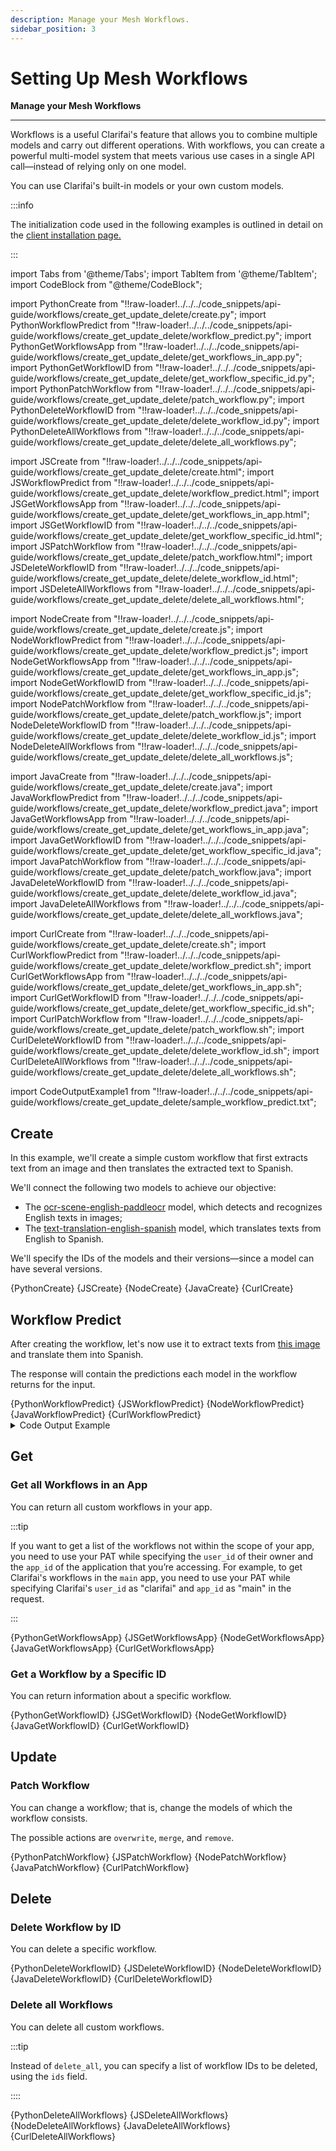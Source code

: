 ```yaml
---
description: Manage your Mesh Workflows.
sidebar_position: 3
---
```


# Setting Up Mesh Workflows

**Manage your Mesh Workflows**
<hr />

Workflows is a useful Clarifai's feature that allows you to combine multiple models and carry out different operations. With workflows, you can create a powerful multi-model system that meets various use cases in a single API call—instead of relying only on one model. 

You can use Clarifai's built-in models or your own custom models. 

:::info

The initialization code used in the following examples is outlined in detail on the [client installation page.](https://docs.clarifai.com/api-guide/api-overview/api-clients/#client-installation-instructions)

:::

import Tabs from '@theme/Tabs';
import TabItem from '@theme/TabItem';
import CodeBlock from "@theme/CodeBlock";

import PythonCreate from "!!raw-loader!../../../code_snippets/api-guide/workflows/create_get_update_delete/create.py";
import PythonWorkflowPredict from "!!raw-loader!../../../code_snippets/api-guide/workflows/create_get_update_delete/workflow_predict.py";
import PythonGetWorkflowsApp from "!!raw-loader!../../../code_snippets/api-guide/workflows/create_get_update_delete/get_workflows_in_app.py";
import PythonGetWorkflowID from "!!raw-loader!../../../code_snippets/api-guide/workflows/create_get_update_delete/get_workflow_specific_id.py";
import PythonPatchWorkflow from "!!raw-loader!../../../code_snippets/api-guide/workflows/create_get_update_delete/patch_workflow.py";
import PythonDeleteWorkflowID from "!!raw-loader!../../../code_snippets/api-guide/workflows/create_get_update_delete/delete_workflow_id.py";
import PythonDeleteAllWorkflows from "!!raw-loader!../../../code_snippets/api-guide/workflows/create_get_update_delete/delete_all_workflows.py";

import JSCreate from "!!raw-loader!../../../code_snippets/api-guide/workflows/create_get_update_delete/create.html";
import JSWorkflowPredict from "!!raw-loader!../../../code_snippets/api-guide/workflows/create_get_update_delete/workflow_predict.html";
import JSGetWorkflowsApp from "!!raw-loader!../../../code_snippets/api-guide/workflows/create_get_update_delete/get_workflows_in_app.html";
import JSGetWorkflowID from "!!raw-loader!../../../code_snippets/api-guide/workflows/create_get_update_delete/get_workflow_specific_id.html";
import JSPatchWorkflow from "!!raw-loader!../../../code_snippets/api-guide/workflows/create_get_update_delete/patch_workflow.html";
import JSDeleteWorkflowID from "!!raw-loader!../../../code_snippets/api-guide/workflows/create_get_update_delete/delete_workflow_id.html";
import JSDeleteAllWorkflows from "!!raw-loader!../../../code_snippets/api-guide/workflows/create_get_update_delete/delete_all_workflows.html";

import NodeCreate from "!!raw-loader!../../../code_snippets/api-guide/workflows/create_get_update_delete/create.js";
import NodeWorkflowPredict from "!!raw-loader!../../../code_snippets/api-guide/workflows/create_get_update_delete/workflow_predict.js";
import NodeGetWorkflowsApp from "!!raw-loader!../../../code_snippets/api-guide/workflows/create_get_update_delete/get_workflows_in_app.js";
import NodeGetWorkflowID from "!!raw-loader!../../../code_snippets/api-guide/workflows/create_get_update_delete/get_workflow_specific_id.js";
import NodePatchWorkflow from "!!raw-loader!../../../code_snippets/api-guide/workflows/create_get_update_delete/patch_workflow.js";
import NodeDeleteWorkflowID from "!!raw-loader!../../../code_snippets/api-guide/workflows/create_get_update_delete/delete_workflow_id.js";
import NodeDeleteAllWorkflows from "!!raw-loader!../../../code_snippets/api-guide/workflows/create_get_update_delete/delete_all_workflows.js";

import JavaCreate from "!!raw-loader!../../../code_snippets/api-guide/workflows/create_get_update_delete/create.java";
import JavaWorkflowPredict from "!!raw-loader!../../../code_snippets/api-guide/workflows/create_get_update_delete/workflow_predict.java";
import JavaGetWorkflowsApp from "!!raw-loader!../../../code_snippets/api-guide/workflows/create_get_update_delete/get_workflows_in_app.java";
import JavaGetWorkflowID from "!!raw-loader!../../../code_snippets/api-guide/workflows/create_get_update_delete/get_workflow_specific_id.java";
import JavaPatchWorkflow from "!!raw-loader!../../../code_snippets/api-guide/workflows/create_get_update_delete/patch_workflow.java";
import JavaDeleteWorkflowID from "!!raw-loader!../../../code_snippets/api-guide/workflows/create_get_update_delete/delete_workflow_id.java";
import JavaDeleteAllWorkflows from "!!raw-loader!../../../code_snippets/api-guide/workflows/create_get_update_delete/delete_all_workflows.java";

import CurlCreate from "!!raw-loader!../../../code_snippets/api-guide/workflows/create_get_update_delete/create.sh";
import CurlWorkflowPredict from "!!raw-loader!../../../code_snippets/api-guide/workflows/create_get_update_delete/workflow_predict.sh";
import CurlGetWorkflowsApp from "!!raw-loader!../../../code_snippets/api-guide/workflows/create_get_update_delete/get_workflows_in_app.sh";
import CurlGetWorkflowID from "!!raw-loader!../../../code_snippets/api-guide/workflows/create_get_update_delete/get_workflow_specific_id.sh";
import CurlPatchWorkflow from "!!raw-loader!../../../code_snippets/api-guide/workflows/create_get_update_delete/patch_workflow.sh";
import CurlDeleteWorkflowID from "!!raw-loader!../../../code_snippets/api-guide/workflows/create_get_update_delete/delete_workflow_id.sh";
import CurlDeleteAllWorkflows from "!!raw-loader!../../../code_snippets/api-guide/workflows/create_get_update_delete/delete_all_workflows.sh";

import CodeOutputExample1 from "!!raw-loader!../../../code_snippets/api-guide/workflows/create_get_update_delete/sample_workflow_predict.txt";

## Create

In this example, we'll create a simple custom workflow that first extracts text from an image and then translates the extracted text to Spanish.

We'll connect the following two models to achieve our objective:
- The [ocr-scene-english-paddleocr](https://clarifai.com/clarifai/main/models/ocr-scene-english-paddleocr) model, which detects and recognizes English texts in images;
- The [text-translation-english-spanish](https://clarifai.com/helsinkinlp/translation/models/text-translation-english-spanish) model, which translates texts from English to Spanish. 

We'll specify the IDs of the models and their versions—since a model can have several versions. 

<Tabs>

<TabItem value="python" label="Python">
    <CodeBlock className="language-python">{PythonCreate}</CodeBlock>
</TabItem>

<TabItem value="js_rest" label="JavaScript (REST)">
    <CodeBlock className="language-javascript">{JSCreate}</CodeBlock>
</TabItem>

<TabItem value="nodejs" label="NodeJS">
    <CodeBlock className="language-javascript">{NodeCreate}</CodeBlock>
</TabItem>

<TabItem value="java" label="Java">
    <CodeBlock className="language-java">{JavaCreate}</CodeBlock>
</TabItem>

<TabItem value="curl" label="cURL">
    <CodeBlock className="language-bash">{CurlCreate}</CodeBlock>
</TabItem>

</Tabs>

## Workflow Predict

After creating the workflow, let's now use it to extract texts from [this image](https://samples.clarifai.com/featured-models/ocr-woman-holding-sold-sign.jpg) and translate them into Spanish. 

The response will contain the predictions each model in the workflow returns for the input.

<Tabs>

<TabItem value="python" label="Python">
    <CodeBlock className="language-python">{PythonWorkflowPredict}</CodeBlock>
</TabItem>

<TabItem value="js_rest" label="JavaScript (REST)">
    <CodeBlock className="language-javascript">{JSWorkflowPredict}</CodeBlock>
</TabItem>

<TabItem value="nodejs" label="NodeJS">
    <CodeBlock className="language-javascript">{NodeWorkflowPredict}</CodeBlock>
</TabItem>

<TabItem value="java" label="Java">
    <CodeBlock className="language-java">{JavaWorkflowPredict}</CodeBlock>
</TabItem>

<TabItem value="curl" label="cURL">
    <CodeBlock className="language-bash">{CurlWorkflowPredict}</CodeBlock>
</TabItem>

<!--
<TabItem value="csharp" label="C#">

```csharp
// Insert here the initialization code as outlined on this page:
// https://docs.clarifai.com/api-guide/api-overview/api-clients#client-installation-instructions

var response = client.PostModelOutputs(
    new PostModelOutputsRequest()
    {
        UserAppId = new UserAppIDSet()
        { 
            UserId = "excaliburne",
            AppId = "moderation-test"
        },
        ModelId = "aaa03c23b3724a16a56b629203edc62c", // <- This is the general model_id
        Inputs =
        {
            new List<Input>()
            {
                new Input()
                {
                    Data = new Data()
                    {
                        Image = new Image()
                        {
                            Url = "https://samples.clarifai.com/dog2.jpeg"
                        }
                    }
                }
            }
        }
    },
    metadata
);

if (response.Status.Code != StatusCode.Success)
    throw new Exception("Request failed, response: " + response);

Console.WriteLine("Predicted concepts:");
foreach (var concept in response.Outputs[0].Data.Concepts)
{
    Console.WriteLine($"{concept.Name, 15} {concept.Value:0.00}");
}
```
</TabItem>
-->

</Tabs>

<details>
  <summary>Code Output Example</summary>
    <CodeBlock className="language-text">{CodeOutputExample1}</CodeBlock>
</details>

## Get

### Get all Workflows in an App

You can return all custom workflows in your app.

:::tip

If you want to get a list of the workflows not within the scope of your app, you need to use your PAT while specifying the `user_id` of their owner and the `app_id` of the application that you’re accessing. For example, to get Clarifai's workflows in the `main` app, you need to use your PAT while specifying Clarifai's `user_id` as "clarifai" and `app_id` as "main" in the request.

:::

<Tabs>

<TabItem value="python" label="Python">
    <CodeBlock className="language-python">{PythonGetWorkflowsApp}</CodeBlock>
</TabItem>

<TabItem value="js_rest" label="JavaScript (REST)">
    <CodeBlock className="language-javascript">{JSGetWorkflowsApp}</CodeBlock>
</TabItem>

<TabItem value="nodejs" label="NodeJS">
    <CodeBlock className="language-javascript">{NodeGetWorkflowsApp}</CodeBlock>
</TabItem>

<TabItem value="java" label="Java">
    <CodeBlock className="language-java">{JavaGetWorkflowsApp}</CodeBlock>
</TabItem>

<TabItem value="curl" label="cURL">
    <CodeBlock className="language-bash">{CurlGetWorkflowsApp}</CodeBlock>
</TabItem>

</Tabs>

### Get a Workflow by a Specific ID

You can return information about a specific workflow.

<Tabs>

<TabItem value="python" label="Python">
    <CodeBlock className="language-python">{PythonGetWorkflowID}</CodeBlock>
</TabItem>

<TabItem value="js_rest" label="JavaScript (REST)">
    <CodeBlock className="language-javascript">{JSGetWorkflowID}</CodeBlock>
</TabItem>

<TabItem value="nodejs" label="NodeJS">
    <CodeBlock className="language-javascript">{NodeGetWorkflowID}</CodeBlock>
</TabItem>

<TabItem value="java" label="Java">
    <CodeBlock className="language-javascript">{JavaGetWorkflowID}</CodeBlock>
</TabItem>

<TabItem value="curl" label="cURL">
    <CodeBlock className="language-bash">{CurlGetWorkflowID}</CodeBlock>
</TabItem>

</Tabs>

## Update

### Patch Workflow

You can change a workflow; that is, change the models of which the workflow consists.

The possible actions are `overwrite`, `merge`, and `remove`.

<Tabs>

<TabItem value="python" label="Python">
    <CodeBlock className="language-python">{PythonPatchWorkflow}</CodeBlock>
</TabItem>

<TabItem value="js_rest" label="JavaScript (REST)">
    <CodeBlock className="language-javascript">{JSPatchWorkflow}</CodeBlock>
</TabItem>

<TabItem value="nodejs" label="NodeJS">
    <CodeBlock className="language-javascript">{NodePatchWorkflow}</CodeBlock>
</TabItem>

<TabItem value="java" label="Java">
    <CodeBlock className="language-java">{JavaPatchWorkflow}</CodeBlock>
</TabItem>

<TabItem value="curl" label="cURL">
    <CodeBlock className="language-bash">{CurlPatchWorkflow}</CodeBlock>
</TabItem>

</Tabs>

## Delete

### Delete Workflow by ID

You can delete a specific workflow.

<Tabs>

<TabItem value="python" label="Python">
    <CodeBlock className="language-python">{PythonDeleteWorkflowID}</CodeBlock>
</TabItem>

<TabItem value="js_rest" label="JavaScript (REST)">
    <CodeBlock className="language-javascript">{JSDeleteWorkflowID}</CodeBlock>
</TabItem>

<TabItem value="nodejs" label="NodeJS">
    <CodeBlock className="language-javascript">{NodeDeleteWorkflowID}</CodeBlock>
</TabItem>

<TabItem value="java" label="Java">
    <CodeBlock className="language-java">{JavaDeleteWorkflowID}</CodeBlock>
</TabItem>

<TabItem value="curl" label="cURL">
    <CodeBlock className="language-bash">{CurlDeleteWorkflowID}</CodeBlock>
</TabItem>

</Tabs>

### Delete all Workflows

You can delete all custom workflows.

:::tip

Instead of `delete_all`, you can specify a list of workflow IDs to be deleted, using the `ids` field.

::::

<Tabs>

<TabItem value="python" label="Python">
    <CodeBlock className="language-python">{PythonDeleteAllWorkflows}</CodeBlock>
</TabItem>

<TabItem value="js_rest" label="JavaScript (REST)">
    <CodeBlock className="language-javascript">{JSDeleteAllWorkflows}</CodeBlock>
</TabItem>

<TabItem value="nodejs" label="NodeJS">
    <CodeBlock className="language-javascript">{NodeDeleteAllWorkflows}</CodeBlock>
</TabItem>

<TabItem value="java" label="Java">
    <CodeBlock className="language-java">{JavaDeleteAllWorkflows}</CodeBlock>
</TabItem>

<TabItem value="curl" label="cURL">
    <CodeBlock className="language-bash">{CurlDeleteAllWorkflows}</CodeBlock>
</TabItem>

</Tabs>

